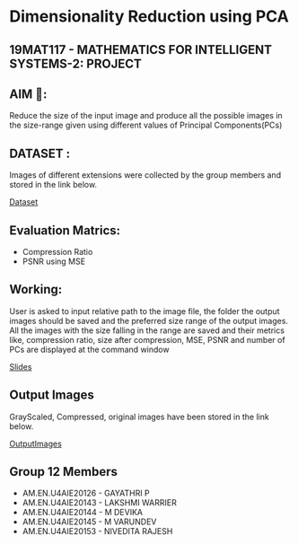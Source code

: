 # Dimensionality Reduction using PCA

## 19MAT117 - MATHEMATICS FOR INTELLIGENT SYSTEMS-2: PROJECT

## AIM 🎯:

Reduce the size of the input image and produce all the possible images in the size-range given using different values of Principal Components(PCs)

## DATASET :

Images of different extensions were collected by the group members and stored in the link below.

[Dataset](https://drive.google.com/drive/folders/1Py_wWGt4MmJBB37EQuHln2MLPDynNGOE)

## Evaluation Matrics: 
- Compression Ratio
- PSNR using MSE

## Working:
User is asked to input relative path to the image file, the folder the output images should be saved and the preferred size range of the output images. All the images with the size falling in the range are saved and their metrics like, compression ratio, size after compression, MSE, PSNR and number of PCs are displayed at the command window

[Slides](https://docs.google.com/presentation/d/1GE_gVrP-wXhaMUpHpJxVkEptXUN8gEk9RUe-SR9X4-U/edit?usp=sharing)

## Output Images

GrayScaled, Compressed, original images have been stored  in the link below.

[OutputImages](https://drive.google.com/drive/folders/1Ie-10AETKqViRmhIPUCtAh83paWYVWiC?usp=sharing)

## Group 12 Members

- AM.EN.U4AIE20126	 -  GAYATHRI P
- AM.EN.U4AIE20143    -  LAKSHMI WARRIER
- AM.EN.U4AIE20144    -  M DEVIKA
- AM.EN.U4AIE20145    -  M VARUNDEV
- AM.EN.U4AIE20153	 -  NIVEDITA RAJESH
